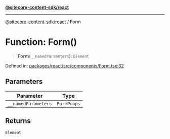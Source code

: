 [**@sitecore-content-sdk/react**](../README.md)

***

[@sitecore-content-sdk/react](../README.md) / Form

# Function: Form()

> **Form**(`__namedParameters`): `Element`

Defined in: [packages/react/src/components/Form.tsx:32](https://github.com/Sitecore/content-sdk/blob/a12743cf942dfe3195e858aea63c33d67943078b/packages/react/src/components/Form.tsx#L32)

## Parameters

| Parameter | Type |
| ------ | ------ |
| `__namedParameters` | `FormProps` |

## Returns

`Element`
